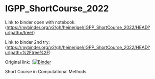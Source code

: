 # IGPP_ShortCourse_2022

Link to binder open with notebook: (https://mybinder.org/v2/gh/heinerigel/IGPP_ShortCourse_2022/HEAD?urlpath=/tree/)

Link to binder 2nd try: (https://mybinder.org/v2/gh/heinerigel/IGPP_ShortCourse_2022/HEAD?urlpath=%2Ftree%2F)

Original link: 
([![Binder](https://mybinder.org/badge_logo.svg)](https://mybinder.org/v2/gh/heinerigel/IGPP_ShortCourse_2022/HEAD)


Short Course in Computational Methods 


